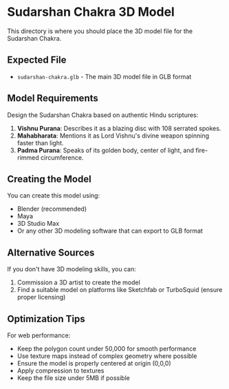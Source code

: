 # Sudarshan Chakra 3D Model

This directory is where you should place the 3D model file for the Sudarshan Chakra.

## Expected File

- `sudarshan-chakra.glb` - The main 3D model file in GLB format

## Model Requirements

Design the Sudarshan Chakra based on authentic Hindu scriptures:

1. **Vishnu Purana**: Describes it as a blazing disc with 108 serrated spokes.
2. **Mahabharata**: Mentions it as Lord Vishnu's divine weapon spinning faster than light.
3. **Padma Purana**: Speaks of its golden body, center of light, and fire-rimmed circumference.

## Creating the Model

You can create this model using:
- Blender (recommended)
- Maya
- 3D Studio Max
- Or any other 3D modeling software that can export to GLB format

## Alternative Sources

If you don't have 3D modeling skills, you can:
1. Commission a 3D artist to create the model
2. Find a suitable model on platforms like Sketchfab or TurboSquid (ensure proper licensing)

## Optimization Tips

For web performance:
- Keep the polygon count under 50,000 for smooth performance
- Use texture maps instead of complex geometry where possible
- Ensure the model is properly centered at origin (0,0,0)
- Apply compression to textures
- Keep the file size under 5MB if possible